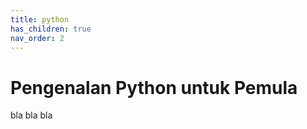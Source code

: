 ```yaml
---
title: python
has_children: true
nav_order: 2
---
```


# Pengenalan Python untuk Pemula

bla bla bla
